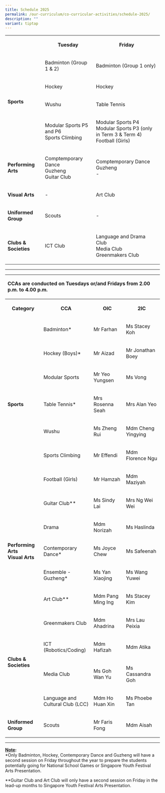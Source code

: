 ```yaml
---
title: Schedule 2025
permalink: /our-curriculum/co-curricular-activities/schedule-2025/
description: ""
variant: tiptap
---
```

<table style="minWidth: 75px">
<colgroup>
<col>
<col>
<col>
</colgroup>
<tbody>
<tr>
<th rowspan="1" colspan="1">
<p></p>
</th>
<th rowspan="1" colspan="1">
<p>Tuesday</p>
</th>
<th rowspan="1" colspan="1">
<p>Friday</p>
</th>
</tr>
<tr>
<td rowspan="4" colspan="1">
<p><strong>Sports</strong>
</p>
</td>
<td rowspan="1" colspan="1">
<p>Badminton (Group 1 &amp; 2)</p>
</td>
<td rowspan="1" colspan="1">
<p>Badminton (Group 1 only)</p>
</td>
</tr>
<tr>
<td rowspan="1" colspan="1">
<p>Hockey</p>
</td>
<td rowspan="1" colspan="1">
<p>Hockey</p>
</td>
</tr>
<tr>
<td rowspan="1" colspan="1">
<p>Wushu</p>
</td>
<td rowspan="1" colspan="1">
<p>Table Tennis</p>
</td>
</tr>
<tr>
<td rowspan="1" colspan="1">
<p>Modular Sports P5 and P6
<br>Sports Climbing</p>
</td>
<td rowspan="1" colspan="1">
<p>Modular Sports P4
<br>Modular Sports P3 (only in Term 3 &amp; Term 4)
<br>Football (Girls)</p>
</td>
</tr>
<tr>
<td rowspan="1" colspan="1">
<p><strong>Performing Arts</strong>
</p>
</td>
<td rowspan="1" colspan="1">
<p>Comptemporary Dance
<br>Guzheng
<br>Guitar Club</p>
</td>
<td rowspan="1" colspan="1">
<p>Comptemporary Dance
<br>Guzheng
<br>-</p>
</td>
</tr>
<tr>
<td rowspan="1" colspan="1">
<p><strong>Visual Arts</strong>
</p>
</td>
<td rowspan="1" colspan="1">
<p>-</p>
</td>
<td rowspan="1" colspan="1">
<p>Art Club</p>
</td>
</tr>
<tr>
<td rowspan="1" colspan="1">
<p><strong>Uniformed Group</strong>
</p>
</td>
<td rowspan="1" colspan="1">
<p>Scouts</p>
</td>
<td rowspan="1" colspan="1">
<p>-</p>
</td>
</tr>
<tr>
<td rowspan="1" colspan="1">
<p><strong>Clubs &amp; Societies</strong>
</p>
</td>
<td rowspan="1" colspan="1">
<p>ICT Club</p>
</td>
<td rowspan="1" colspan="1">
<p>Language and Drama Club
<br>Media Club
<br>Greenmakers Club</p>
</td>
</tr>
</tbody>
</table>
<hr>
<table style="minWidth: 100px">
<colgroup>
<col>
<col>
<col>
<col>
</colgroup>
<tbody>
<tr>
<td rowspan="1" colspan="4">
<p><strong>CCAs are conducted on Tuesdays or/and Fridays from 2.00 p.m. to 4.00 p.m.</strong>
</p>
</td>
</tr>
<tr>
<th rowspan="1" colspan="1">
<p>Category</p>
</th>
<th rowspan="1" colspan="1">
<p>CCA</p>
</th>
<th rowspan="1" colspan="1">
<p>OIC</p>
</th>
<th rowspan="1" colspan="1">
<p>2IC</p>
</th>
</tr>
<tr>
<td rowspan="7" colspan="1">
<p><strong>Sports</strong>
</p>
</td>
<td rowspan="1" colspan="1">
<p>Badminton*</p>
</td>
<td rowspan="1" colspan="1">
<p>Mr Farhan</p>
</td>
<td rowspan="1" colspan="1">
<p>Ms Stacey Koh</p>
</td>
</tr>
<tr>
<td rowspan="1" colspan="1">
<p>Hockey (Boys)*</p>
</td>
<td rowspan="1" colspan="1">
<p>Mr Aizad</p>
</td>
<td rowspan="1" colspan="1">
<p>Mr Jonathan Boey</p>
</td>
</tr>
<tr>
<td rowspan="1" colspan="1">
<p>Modular Sports</p>
</td>
<td rowspan="1" colspan="1">
<p>Mr Yeo Yungsen</p>
</td>
<td rowspan="1" colspan="1">
<p>Ms Vong</p>
</td>
</tr>
<tr>
<td rowspan="1" colspan="1">
<p>Table Tennis*</p>
</td>
<td rowspan="1" colspan="1">
<p>Mrs Rosenna Seah</p>
</td>
<td rowspan="1" colspan="1">
<p>Mrs Alan Yeo</p>
</td>
</tr>
<tr>
<td rowspan="1" colspan="1">
<p>Wushu</p>
</td>
<td rowspan="1" colspan="1">
<p>Ms Zheng Rui</p>
</td>
<td rowspan="1" colspan="1">
<p>Mdm Cheng Yingying</p>
</td>
</tr>
<tr>
<td rowspan="1" colspan="1">
<p>Sports Climbing</p>
</td>
<td rowspan="1" colspan="1">
<p>Mr Effendi</p>
</td>
<td rowspan="1" colspan="1">
<p>Mdm Florence Ngu</p>
</td>
</tr>
<tr>
<td rowspan="1" colspan="1">
<p>Football (Girls)</p>
</td>
<td rowspan="1" colspan="1">
<p>Mr Hamzah</p>
</td>
<td rowspan="1" colspan="1">
<p>Mdm Maziyah</p>
</td>
</tr>
<tr>
<td rowspan="5" colspan="1">
<p><strong>Performing Arts<br>Visual Arts</strong>
</p>
</td>
<td rowspan="1" colspan="1">
<p>Guitar Club**</p>
</td>
<td rowspan="1" colspan="1">
<p>Ms Sindy Lai</p>
</td>
<td rowspan="1" colspan="1">
<p>Mrs Ng Wei Wei</p>
</td>
</tr>
<tr>
<td rowspan="1" colspan="1">
<p>Drama</p>
</td>
<td rowspan="1" colspan="1">
<p>Mdm Norizah</p>
</td>
<td rowspan="1" colspan="1">
<p>Ms Haslinda</p>
</td>
</tr>
<tr>
<td rowspan="1" colspan="1">
<p>Contemporary Dance*</p>
</td>
<td rowspan="1" colspan="1">
<p>Ms Joyce Chew</p>
</td>
<td rowspan="1" colspan="1">
<p>Ms Safeenah</p>
</td>
</tr>
<tr>
<td rowspan="1" colspan="1">
<p>Ensemble - Guzheng*</p>
</td>
<td rowspan="1" colspan="1">
<p>Ms Yan Xiaojing</p>
</td>
<td rowspan="1" colspan="1">
<p>Ms Wang Yuwei</p>
</td>
</tr>
<tr>
<td rowspan="1" colspan="1">
<p>Art Club**</p>
</td>
<td rowspan="1" colspan="1">
<p>Mdm Pang Ming Ing</p>
</td>
<td rowspan="1" colspan="1">
<p>Ms Stacey Kim</p>
</td>
</tr>
<tr>
<td rowspan="4" colspan="1">
<p><strong>Clubs &amp; Societies</strong>
</p>
</td>
<td rowspan="1" colspan="1">
<p>Greenmakers Club</p>
</td>
<td rowspan="1" colspan="1">
<p>Mdm Ahadrina</p>
</td>
<td rowspan="1" colspan="1">
<p>Mrs Lau Peixia</p>
</td>
</tr>
<tr>
<td rowspan="1" colspan="1">
<p>ICT (Robotics/Coding)</p>
</td>
<td rowspan="1" colspan="1">
<p>Mdm Hafizah</p>
</td>
<td rowspan="1" colspan="1">
<p>Mdm Atika</p>
</td>
</tr>
<tr>
<td rowspan="1" colspan="1">
<p>Media Club</p>
</td>
<td rowspan="1" colspan="1">
<p>Ms Goh Wan Yu</p>
</td>
<td rowspan="1" colspan="1">
<p>Ms Cassandra Goh</p>
</td>
</tr>
<tr>
<td rowspan="1" colspan="1">
<p>Language and
<br>Cultural Club (LCC)</p>
</td>
<td rowspan="1" colspan="1">
<p>Mdm Ho Huan Xin</p>
</td>
<td rowspan="1" colspan="1">
<p>Ms Phoebe Tan</p>
</td>
</tr>
<tr>
<td rowspan="1" colspan="1">
<p><strong>Uniformed Group</strong>
</p>
</td>
<td rowspan="1" colspan="1">
<p>Scouts</p>
</td>
<td rowspan="1" colspan="1">
<p>Mr Faris Fong</p>
</td>
<td rowspan="1" colspan="1">
<p>Mdm Aisah</p>
</td>
</tr>
</tbody>
</table>
<hr>
<p><strong><u>Note</u>:</strong>
<br>*Only Badminton, Hockey, Contemporary Dance and Guzheng will have a second
session on Friday throughout the year to prepare the students potentially
going for National School Games or Singapore Youth Festival Arts Presentation.</p>
<p>**Guitar Club and Art Club will only have a second session on Friday in
the lead-up months to Singapore Youth Festival Arts Presentation.</p>